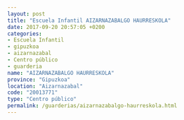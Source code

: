 ```yaml
---
layout: post
title: "Escuela Infantil AIZARNAZABALGO HAURRESKOLA"
date: 2017-09-20 20:57:05 +0200
categories:
- Escuela Infantil
- gipuzkoa
- aizarnazabal
- Centro público
- guarderia
name: "AIZARNAZABALGO HAURRESKOLA"
province: "Gipuzkoa"
location: "Aizarnazabal"
code: "20013771"
type: "Centro público"
permalink: /guarderias/aizarnazabalgo-haurreskola.html
---
```

